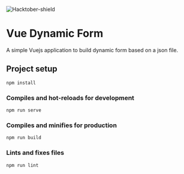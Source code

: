 ![Hacktober-shield]

# Vue Dynamic Form
A simple Vuejs application to build dynamic form based on a json file.

## Project setup
```
npm install
```

### Compiles and hot-reloads for development
```
npm run serve
```

### Compiles and minifies for production
```
npm run build
```

### Lints and fixes files
```
npm run lint
```

<!-- MARKDOWN LINKS -->
[Hacktober-shield]: https://img.shields.io/badge/Hacktoberfest-2019-blueviolet?style=flat-square

